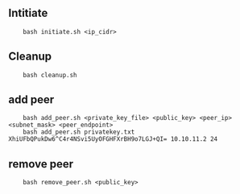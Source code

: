 
## Intitiate
```
    bash initiate.sh <ip_cidr>
```

## Cleanup
```
    bash cleanup.sh
```

## add peer
```
    bash add_peer.sh <private_key_file> <public_key> <peer_ip> <subnet_mask> <peer_endpoint>
    bash add_peer.sh privatekey.txt XhiUFbQPukDw6^C4r4NSvi5UyOFGHFXrBH9o7LGJ+QI= 10.10.11.2 24
```

## remove peer
```
    bash remove_peer.sh <public_key>
```